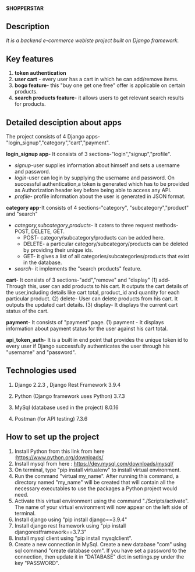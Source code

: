 
#### SHOPPERSTAR


## Description
*It is a backend e-commerce webiste project built on Django framework.*


## Key features

1) **token authentication**
2) **user cart** - every user has a cart in which he can add/remove items. 
3) **bogo feature**- this "buy one get one free" offer is applicable on certain products. 
4) **search products feature**- it allows users to get relevant search results for products. 


## Detailed desciption about apps

The project consists of 4 Django apps-"login_signup","category","cart","payment".

 **login_signup app**- It consists of 3 sections-"login","signup","profile".
 * *signup*-user supplies information about himself and sets a username and password.
 * *login*-user can login by supplying the username and password. On successful authentication,a token is generated                                which has to be provided as Authorization header key before being able to access any API. 
 * *profile*- profile information about the user is generated in JSON format. 
                    
 **category app**-It consists of 4 sections-"category", "subcategory","product" and "search"
 * *category,subcategory,products*- it caters to three request methods-POST, DELETE, GET.
   * POST- category/subcategory/products can be added here.
   * DELETE- a particular category/subcategory/products can be deleted by providing their unique ids.
   * GET- it gives a list of all categories/subcategories/products that exist in the database.
 * *search*- it implements the "search products" feature.
                  
**cart**- It consists of 3 sections-"add","remove" and "display"
                    (1) add- Through this, user can add products to his cart. It outputs the cart details of the user,including details                         like cart total, product_id and quantity for each particular product.
                    (2) delete- User can delete products from his cart. It outputs the updated cart details.
                    (3) display- It displays the current cart status of the cart.
                    
**payment**- It consists of "payment" page. 
                    (1) payment - It displays information about payment status for the user against his cart total.
                    
**api_token_auth**- It is a built in end point that provides the unique token id to every user if Django successfully authenticates the user through his "username" and "password".


## Technologies used

1) Django 2.2.3 , Django Rest Framework 3.9.4
                   
2) Python (Django framework uses Python) 3.7.3
                   
3) MySql (database used in the project) 8.0.16
                   
4) Postman (for API testing) 7.3.6


## How to set up the project

1) Install Python from this link from here :https://www.python.org/downloads/
2) Install mysql from here : https://dev.mysql.com/downloads/mysql/
3) On terminal, type "pip install virtualenv" to install virtual environment.
4) Run the command "virtual my_name". After running this command, a directory named "my_name" will be created that will contain all the necessary executables to use the packages a Python project would need.
5) Activate this virtual environment using the command "./Scripts/activate". The name of your virtual environment will now appear on the left side of terminal. 
6) Install django using "pip install django==3.9.4"
7) Install django rest framework using "pip install djangorestframework==3.7.3"
8) Install mysql client using "pip install mysqlclient".
9) Create a new connection in MySql. Create a new database "com" using sql command "create database com". 
If you have set a password to the connection, then update it in "DATABASE" dict in settings.py under the key "PASSWORD".





